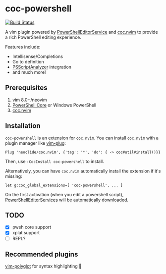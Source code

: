 # coc-powershell

[![Build Status](https://v-yadli.visualstudio.com/coc-powershell/_apis/build/status/yatli.coc-powershell?branchName=master)](https://v-yadli.visualstudio.com/coc-powershell/_build/latest?definitionId=1&branchName=master)

A vim plugin powered by
[PowerShellEditorService](https://github.com/PowerShell/PowerShellEditorServices) and
[coc.nvim](https://github.com/neoclide/coc.nvim)
to provide a rich PowerShell editing experience.

Features include:
* Intellisense/Completions
* Go to definition
* [PSScriptAnalyzer](https://github.com/PowerShell/PSScriptAnalyzer) integration
* and much more!

## Prerequisites

1. vim 8.0+/neovim
2. [PowerShell Core](https://github.com/powershell/powershell) or Windows PowerShell
3. [coc.nvim](https://github.com/neoclide/coc.nvim)

## Installation

`coc-powershell` is an extension for `coc.nvim`.
You can install `coc.nvim` with a plugin manager like [vim-plug](https://github.com/junegunn/vim-plug):
```vimL
Plug 'neoclide/coc.nvim', {'tag': '*', 'do': { -> coc#util#install()}}
```

Then, use `:CocInstall coc-powershell` to install.

Alternatively, you can have `coc.nvim` automatically install the extension if it's missing:
```vimL
let g:coc_global_extensions=[ 'coc-powershell', ... ]
```

On the first activation (when you edit a powershell script), [PowerShellEditorServices](https://github.com/PowerShell/PowerShellEditorServices) will be automatically downloaded.

## TODO
- [x] pwsh core support
- [x] xplat support
- [ ] REPL?

## Recommended plugins

[vim-polyglot](https://github.com/sheerun/vim-polyglot) for syntax highlighting 🎨
